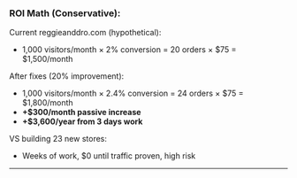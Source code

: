 ### **ROI Math (Conservative)**:
Current reggieanddro.com (hypothetical):
- 1,000 visitors/month × 2% conversion = 20 orders × $75 = $1,500/month

After fixes (20% improvement):
- 1,000 visitors/month × 2.4% conversion = 24 orders × $75 = $1,800/month
- **+$300/month passive increase**
- **+$3,600/year from 3 days work**

VS building 23 new stores:
- Weeks of work, $0 until traffic proven, high risk

---
